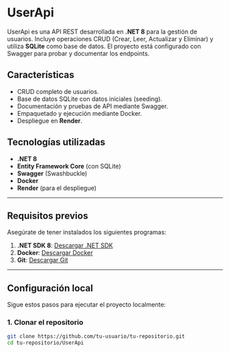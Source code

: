 # UserApi

UserApi es una API REST desarrollada en **.NET 8** para la gestión de usuarios. Incluye operaciones CRUD (Crear, Leer, Actualizar y Eliminar) y utiliza **SQLite** como base de datos. El proyecto está configurado con Swagger para probar y documentar los endpoints.

## Características

- CRUD completo de usuarios.
- Base de datos SQLite con datos iniciales (seeding).
- Documentación y pruebas de API mediante Swagger.
- Empaquetado y ejecución mediante Docker.
- Despliegue en **Render**.

## Tecnologías utilizadas

- **.NET 8**
- **Entity Framework Core** (con SQLite)
- **Swagger** (Swashbuckle)
- **Docker**
- **Render** (para el despliegue)

---

## Requisitos previos

Asegúrate de tener instalados los siguientes programas:

1. **.NET SDK 8**: [Descargar .NET SDK](https://dotnet.microsoft.com/download)
2. **Docker**: [Descargar Docker](https://www.docker.com/products/docker-desktop)
3. **Git**: [Descargar Git](https://git-scm.com/downloads)

---

## Configuración local

Sigue estos pasos para ejecutar el proyecto localmente:

### 1. Clonar el repositorio
```bash
git clone https://github.com/tu-usuario/tu-repositorio.git
cd tu-repositorio/UserApi
